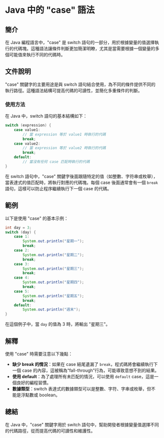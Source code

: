 <!--
Meta Description: # Java 中的 "case" 語法 ## 簡介 在 Java 編程語言中，"case" 是 switch 語句的一部分，用於根據變量的值選擇執行的代碼塊。這種語法讓條件判斷更加簡潔明瞭，尤其是當需要根據一個變量的多個可能值來執行不同的代碼時。 ## 文件說明 "case" 關鍵字的主要用途是與 ...
Meta Keywords: case, break, switch, java, system
-->

# Java 中的 "case" 語法

## 簡介
在 Java 編程語言中，"case" 是 switch 語句的一部分，用於根據變量的值選擇執行的代碼塊。這種語法讓條件判斷更加簡潔明瞭，尤其是當需要根據一個變量的多個可能值來執行不同的代碼時。

## 文件說明
"case" 關鍵字的主要用途是與 switch 語句結合使用，為不同的條件提供不同的執行路徑。這種語法結構可提高代碼的可讀性，並簡化多重條件的判斷。

### 使用方法
在 Java 中，switch 語句的基本結構如下：

```java
switch (expression) {
    case value1:
        // 當 expression 等於 value1 時執行的代碼
        break;
    case value2:
        // 當 expression 等於 value2 時執行的代碼
        break;
    default:
        // 當沒有任何 case 匹配時執行的代碼
}
```

在 switch 語句中，"case" 關鍵字後面跟隨特定的值（如整數、字符串或枚舉），當表達式的值匹配時，將執行對應的代碼塊。每個 case 後面通常會有一個 `break` 語句，這樣可以防止程序繼續執行下一個 case 的代碼。

## 範例
以下是使用 "case" 的基本示例：

```java
int day = 3;
switch (day) {
    case 1:
        System.out.println("星期一");
        break;
    case 2:
        System.out.println("星期二");
        break;
    case 3:
        System.out.println("星期三");
        break;
    case 4:
        System.out.println("星期四");
        break;
    case 5:
        System.out.println("星期五");
        break;
    default:
        System.out.println("週末");
}
```

在這個例子中，當 `day` 的值為 3 時，將輸出 "星期三"。

## 解釋
使用 "case" 時需要注意以下幾點：
- **缺少 break 的情況**：如果在 case 結尾遺漏了 `break`，程式碼將會繼續執行下一個 case 的內容，這被稱為“fall-through”行為，可能導致意想不到的結果。
- **使用 default**：為了處理所有未匹配的情況，可以使用 `default` case，這是一個良好的編程習慣。
- **數據類型**：switch 表達式的數據類型可以是整數、字符、字串或枚舉，但不能是浮點數或 boolean。

## 總結
在 Java 中，"case" 關鍵字用於 switch 語句中，幫助開發者根據變量值選擇不同的代碼路徑，從而提高代碼的可讀性和維護性。